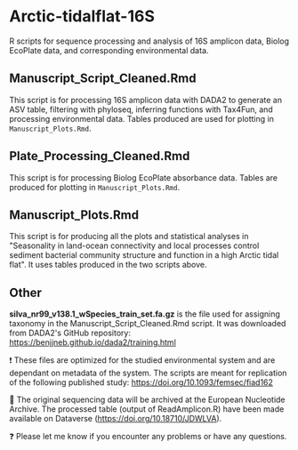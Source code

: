 # Arctic-tidalflat-16S
R scripts for sequence processing and analysis of 16S amplicon data, Biolog EcoPlate data, and corresponding environmental data. 

## Manuscript_Script_Cleaned.Rmd
This script is for processing 16S amplicon data with DADA2 to generate an ASV table, filtering with phyloseq, inferring functions with Tax4Fun, and processing environmental data. Tables produced are used for plotting in `Manuscript_Plots.Rmd`. 

## Plate_Processing_Cleaned.Rmd
This script is for processing Biolog EcoPlate absorbance data. Tables are produced for plotting in `Manuscript_Plots.Rmd`. 

## Manuscript_Plots.Rmd
This script is for producing all the plots and statistical analyses in "Seasonality in land-ocean connectivity and local processes control sediment bacterial community structure and function in a high Arctic tidal flat". It uses tables produced in the two scripts above. 

## Other

**silva_nr99_v138.1_wSpecies_train_set.fa.gz** is the file used for assigning taxonomy in the Manuscript_Script_Cleaned.Rmd script. It was downloaded from DADA2's GitHub repository: <https://benjjneb.github.io/dada2/training.html>

:exclamation: These files are optimized for the studied environmental system and are dependant on metadata of the system. The scripts are meant for replication of the following published study: <https://doi.org/10.1093/femsec/fiad162>

:dna: The original sequencing data will be archived at the European Nucleotide Archive. The processed table (output of ReadAmplicon.R) have been made available on Dataverse (<https://doi.org/10.18710/JDWLVA>).

:question: Please let me know if you encounter any problems or have any questions.
